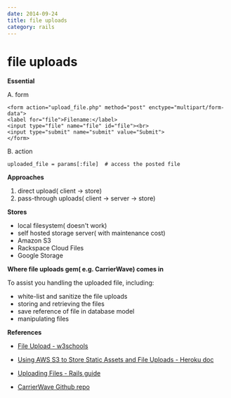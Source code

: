 ```yaml
---
date: 2014-09-24
title: file uploads
category: rails
---
```

# file uploads

**Essential**

A. form
```
<form action="upload_file.php" method="post" enctype="multipart/form-data">
<label for="file">Filename:</label>
<input type="file" name="file" id="file"><br>
<input type="submit" name="submit" value="Submit">
</form>
```

B. action

`uploaded_file = params[:file]  # access the posted file`

**Approaches**

1. direct upload( client -> store)
2. pass-through uploads( client -> server -> store)

**Stores**

- local filesystem( doesn't work)
- self hosted storage server( with maintenance cost)
- Amazon S3
- Rackspace Cloud Files
- Google Storage

**Where file uploads gem( e.g. CarrierWave) comes in**

To assist you handling the uploaded file, including:

- white-list and sanitize the file uploads
- storing and retrieving the files
- save reference of file in database model
- manipulating files

**References**

- [File Upload - w3schools](http://www.w3schools.com/php/php_file_upload.asp)
- [Using AWS S3 to Store Static Assets and File Uploads - Heroku doc](https://devcenter.heroku.com/articles/s3#file-uploads)

- [Uploading Files - Rails guide](http://guides.rubyonrails.org/form_helpers.html#uploading-files)

- [CarrierWave Github repo](https://github.com/carrierwaveuploader/carrierwave)
